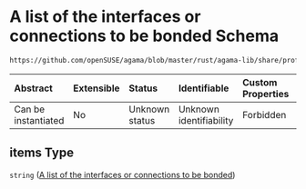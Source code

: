 # A list of the interfaces or connections to be bonded Schema

```txt
https://github.com/openSUSE/agama/blob/master/rust/agama-lib/share/profile.schema.json#/properties/network/properties/connections/items/properties/bond/properties/ports/items
```



| Abstract            | Extensible | Status         | Identifiable            | Custom Properties | Additional Properties | Access Restrictions | Defined In                                                          |
| :------------------ | :--------- | :------------- | :---------------------- | :---------------- | :-------------------- | :------------------ | :------------------------------------------------------------------ |
| Can be instantiated | No         | Unknown status | Unknown identifiability | Forbidden         | Allowed               | none                | [profile.schema.json\*](profile.schema.json "open original schema") |

## items Type

`string` ([A list of the interfaces or connections to be bonded](profile-properties-network-settings-properties-network-connections-to-be-defined-items-properties-bonding-configuration-properties-ports-a-list-of-the-interfaces-or-connections-to-be-bonded.md))
